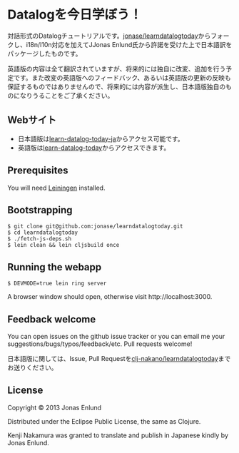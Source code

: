# Datalogを今日学ぼう！

対話形式のDatalogチュートリアルです。[jonase/learndatalogtoday](https://github.com/jonase/learndatalogtoday)からフォークし、i18n/l10n対応を加えてJJonas Enlund氏から許諾を受けた上で日本語訳をパッケージしたものです。

英語版の内容は全て翻訳されていますが、将来的には独自に改変、追加を行う予定です。また改変の英語版へのフィードバック、あるいは英語版の更新の反映も保証するものではありませんので、将来的には内容が派生し、日本語版独自のものになりうることをご了承ください。

## Webサイト

* 日本語版は[learn-datalog-today-ja](https://learn-datalog-today-ja.herokuapp.com)からアクセス可能です。
* 英語版は[learn-datalog-today](http://www.learndatalogtoday.org/)からアクセスできます。

## Prerequisites

You will need [Leiningen](https://github.com/technomancy/leiningen) installed.

## Bootstrapping

    $ git clone git@github.com:jonase/learndatalogtoday.git
    $ cd learndatalogtoday
    $ ./fetch-js-deps.sh
    $ lein clean && lein cljsbuild once

## Running the webapp

    $ DEVMODE=true lein ring server

A browser window should open, otherwise visit http://localhost:3000.

## Feedback welcome

You can open issues on the github issue tracker or you can email me your suggestions/bugs/typos/feedback/etc. Pull requests welcome!

日本語版に関しては、Issue, Pull Requestを[clj-nakano/learndatalogtoday](https://learn-datalog-today-ja.herokuapp.com)までお送りください。

## License

Copyright © 2013 Jonas Enlund

Distributed under the Eclipse Public License, the same as Clojure.

Kenji Nakamura was granted to translate and publish in Japanese kindly by Jonas Enlund.
